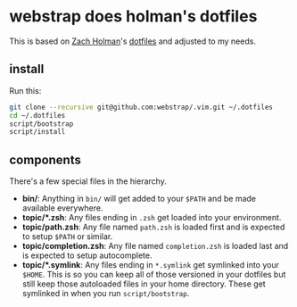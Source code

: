 # webstrap does holman's dotfiles

This is based on  [Zach Holman](http://github.com/holman)'s [dotfiles](http://github.com/holman/dotfiles)
and adjusted to my needs.

## install

Run this:

```sh
git clone --recursive git@github.com:webstrap/.vim.git ~/.dotfiles
cd ~/.dotfiles
script/bootstrap
script/install
```

## components

There's a few special files in the hierarchy.

- **bin/**: Anything in `bin/` will get added to your `$PATH` and be made
  available everywhere.
- **topic/\*.zsh**: Any files ending in `.zsh` get loaded into your
  environment.
- **topic/path.zsh**: Any file named `path.zsh` is loaded first and is
  expected to setup `$PATH` or similar.
- **topic/completion.zsh**: Any file named `completion.zsh` is loaded
  last and is expected to setup autocomplete.
- **topic/\*.symlink**: Any files ending in `*.symlink` get symlinked into
  your `$HOME`. This is so you can keep all of those versioned in your dotfiles
  but still keep those autoloaded files in your home directory. These get
  symlinked in when you run `script/bootstrap`.

